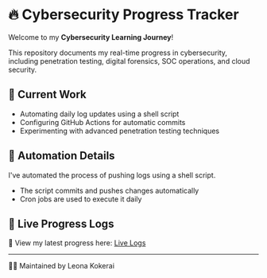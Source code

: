 # 🔥 Cybersecurity Progress Tracker

Welcome to my **Cybersecurity Learning Journey**! 

This repository documents my real-time progress in cybersecurity, including penetration testing, digital forensics, SOC operations, and cloud security.  

## 📌 **Current Work**
- Automating daily log updates using a shell script
- Configuring GitHub Actions for automatic commits
- Experimenting with advanced penetration testing techniques

## 🔄 **Automation Details**
I've automated the process of pushing logs using a shell script.  
- The script commits and pushes changes automatically  
- Cron jobs are used to execute it daily  

## 📜 **Live Progress Logs**
📄 View my latest progress here: [Live Logs](https://leeownuh.github.io/progress-tracker/)


---

👨‍💻 Maintained by Leona Kokerai
